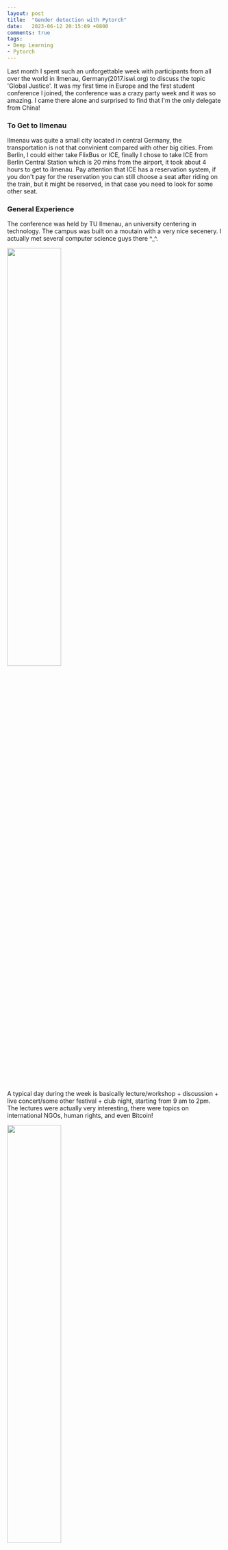 ```yaml
---
layout: post
title:  "Gender detection with Pytorch"
date:   2023-06-12 20:15:09 +0800
comments: true
tags:
- Deep Learning
- Pytorch
---
```

Last month I spent such an unforgettable week with participants from all over the world in Ilmenau, Germany(2017.iswi.org) to discuss the topic 'Global Justice'. It was my first time in Europe and the first student conference I joined, the conference was a crazy party week and it was so amazing. I came there alone and surprised to find that I'm the only delegate from China!


### To Get to Ilmenau
Ilmenau was quite a small city located in central Germany, the transportation is not that convinient compared with other big cities. From Berlin, I could either take FlixBus or ICE, finally I chose to take ICE from Berlin Central Station which is 20 mins from the airport, it took about 4 hours to get to ilmenau. Pay attention that ICE has a reservation system, if you don't pay for the reservation you can still choose a seat after riding on the train, but it might be reserved, in that case you need to look for some other seat.


### General Experience
The conference was held by TU Ilmenau, an university centering in technology. The campus was built on a moutain with a very nice secenery. I actually met several computer science guys there ^_^.

<img src="{{site.baseurl}}/img/iswi3.jpg" style="height:50%;width:50%;">

A typical day during the week is basically lecture/workshop + discussion + live concert/some other festival + club night, starting from 9 am to 2pm. The lectures were actually very interesting, there were topics on international NGOs, human rights, and even Bitcoin! 

<img src="{{site.baseurl}}/img/iswi1.jpg" style="height:50%;width:50%;">

I was in the music group, and I met extremly talented people there, there was a professional pianist and famous band members! We made an original EuroVision-like song about global justice. Somehow I've managed to play the electronic guitar and the closing ceremony finally ^_^.

<img src="{{site.baseurl}}/img/iswi2.jpg" style="height:50%;width:50%;">

During the live concert, I could experiece something "Germany" (mixed beer haha). Somehow I love the idea of mixing beer with everything.

<img src="{{site.baseurl}}/img/iswi4.jpg" style="height:50%;width:50%;">

After schedule on the time table finally comes party time! I'm not a night person so I only went to clubs inside campus for three times, I tasted all kinds of beer from different parts of Germany, but unluckily I missed the "Jägermeister night".


### Incidents in Berlin
Unluckily my cash (about 150 euros) was stolen in the bus from the airport to Berlin central station. Before coming I thought Germany was general safe but this incident told me it's not. What disappoints me most is how the police deal with such things. In my case, the policeman said it wasn't much money at all and it happens here every day. I believe they're not making any efforts to stop theft towards travellers, even not putting on a notice telling people to take care of their wallet.

Another incident was after the conference when I spent several days to hangout with my friends in Berlin. One day I walked on the street and suddenly a middle aged man riding a bicycle passed by me calling me "stupid Chinese". I tried to grab him out of his fucking bycle but he had been already far away. Guys if you encounter similar insults in Germany, erect your middle figure and call him "Wichser".

I'm so disappointed in Berlin, the conference I joined was about "Global Justice", and in Berlin it seems not "safe" to be Asian, it's not global justice at all. There're still many ignorant people in the world, that's why global justice is so hard to achieve.

### My Thinkings
Except the disappointment in Berlin, I had nice time in Germany. I met amazing people of my age in the conference, my vision about the world was different now, I saw young people doing great effort to achieve global justice, it's not easy, let's try at least!

